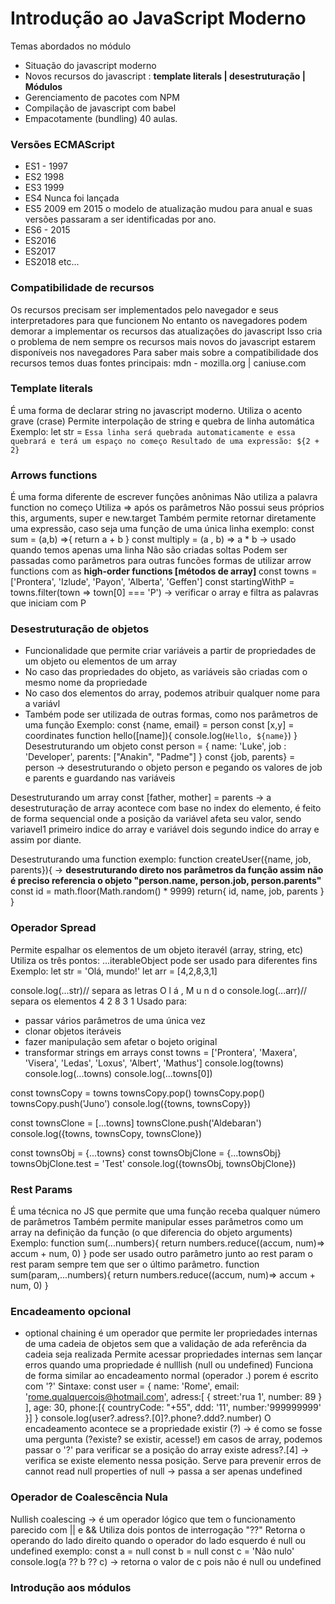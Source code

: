 # Introdução ao JavaScript Moderno
Temas abordados no módulo
- Situação do javascript moderno
- Novos recursos do javascript : **template literals | desestruturação | Módulos**
- Gerenciamento de pacotes com NPM
- Compilação de javascript com babel
- Empacotamente (bundling)
40 aulas.
### Versões ECMAScript
- ES1 - 1997
- ES2 1998
- ES3 1999
- ES4 Nunca foi lançada
- ES5 2009
em 2015 o modelo de atualização mudou para anual e suas versões passaram a ser identificadas por ano.
- ES6 - 2015
- ES2016
- ES2017
- ES2018 etc...
### Compatibilidade de recursos
Os recursos precisam ser implementados pelo navegador e seus interpretadores para que funcionem
No entanto os navegadores podem demorar a implementar os recursos das atualizações do javascript
Isso cria o problema de nem sempre os recursos mais novos do javascript estarem disponíveis nos navegadores
Para saber mais sobre a compatibilidade dos recursos temos duas fontes principais: mdn - mozilla.org | caniuse.com
### Template literals
É uma forma de declarar string no javascript moderno.
Utiliza o acento grave (crase)
Permite interpolação de string e quebra de linha automática
Exemplo:
let str = `Essa linha será
quebrada automaticamente
 e essa quebrará e terá um espaço no começo
Resultado de uma expressão: ${2 + 2}`
### Arrows functions
É uma forma diferente de escrever funções anônimas
Não utiliza a palavra function no começo
Utiliza => após os parâmetros
Não possui seus próprios this, arguments, super e new.target
Também permite retornar diretamente uma expressão, caso seja uma função de uma única linha
exemplo:
const sum = (a,b) =>{
  return a + b
}
const multiply = (a , b) => a * b  -> usado quando temos apenas uma linha
Não são criadas soltas
Podem ser passadas como parâmetros para outras funcões
formas de utilizar arrow functions com as **high-order functions [métodos de array]**
const towns = ['Prontera', 'Izlude', 'Payon', 'Alberta', 'Geffen']
const startingWithP = towns.filter(town => town[0] === 'P') -> verificar o array e filtra as palavras que iniciam com P
### Desestruturação de objetos
- Funcionalidade que permite criar variáveis a partir de propriedades de um objeto ou elementos de um array
- No caso das propriedades do objeto, as variáveis são criadas com o mesmo nome da propriedade
- No caso dos elementos do array, podemos atribuir qualquer nome para a variávl
- Também pode ser utilizada de outras formas, como nos parâmetros de uma função
Exemplo:
const {name, email} = person
const [x,y] = coordinates
function hello([name]){
  console.log(`Hello, ${name}`)
}
Desestruturando um objeto
const person = {
  name: 'Luke',
  job : 'Developer',
  parents: ["Anakin", "Padme"]
}
const {job, parents} = person -> desestruturando o objeto person e pegando os valores de job e parents e guardando nas variáveis

Desestruturando um array
const [father, mother] = parents -> a desestruturação de array acontece com base no index do elemento, é feito de forma sequencial onde a posição da variável afeta seu valor, sendo variavel1 primeiro indice do array e variável dois segundo indice do array e assim por diante.

Desestruturando uma function
exemplo:
function createUser({name, job, parents}){ -> **desestruturando direto nos parâmetros da função assim não é preciso referencia o objeto "person.name, person.job, person.parents"**
  const id = math.floor(Math.random() * 9999)
  return{
    id,
    name,
    job,
    parents
  }
}
### Operador Spread
Permite espalhar os elementos de um objeto iteravél (array, string, etc)
Utiliza os três pontos: ...iterableObject
pode ser usado para diferentes fins
Exemplo:
let str = 'Olá, mundo!'
let arr =  [4,2,8,3,1]

console.log(...str)// separa as letras O l á , M u n d o
console.log(...arr)// separa os elementos 4 2 8 3 1
Usado para:
- passar vários parâmetros de uma única vez
- clonar objetos iteráveis
- fazer manipulação sem afetar o bojeto original
- transformar strings em arrays
const towns = ['Prontera', 'Maxera', 'Visera', 'Ledas', 'Loxus', 'Albert', 'Mathus']
console.log(towns)
console.log(...towns)
console.log(...towns[0])

const townsCopy = towns
townsCopy.pop()
townsCopy.pop()
townsCopy.push('Juno')
console.log({towns, townsCopy})

const townsClone = [...towns]
townsClone.push('Aldebaran')
console.log({towns, townsCopy, townsClone})

const townsObj = {...towns}
const townsObjClone = {...townsObj}
townsObjClone.test = 'Test'
console.log({townsObj, townsObjClone})
### Rest Params
É uma técnica no JS que permite que uma função receba qualquer número de parâmetros
Também permite manipular esses parâmetros como um array na definição da função (o que diferencia do objeto arguments)
Exemplo: 
function sum(...numbers){
  return numbers.reduce((accum, num)=> accum + num, 0)
}
pode ser usado outro parâmetro junto ao rest param
o rest param sempre tem que ser o último parâmetro.
function sum(param,...numbers){
  return numbers.reduce((accum, num)=> accum + num, 0)
}
### Encadeamento opcional
- optional chaining
é um operador que permite ler propriedades internas de uma cadeia
de objetos sem que a validação de ada referência da cadeia seja realizada
Permite acessar propriedades internas sem lançar erros quando uma propriedade é nulllish (null ou undefined)
Funciona de forma similar ao encadeamento normal (operador .) porem é escrito com '?'
Sintaxe:
const user = {
  name: 'Rome',
  email: 'rome.qualquercois@hotmail.com',
  adress:[
    {
      street:'rua 1',
      number: 89
    }
  ],
  age: 30,
  phone:[{
    countryCode: "+55",
    ddd: '11',
    number:'999999999'
  }]
}
console.log(user?.adress?.[0]?.phone?.ddd?.number)
O encadeamento acontece se a propriedade existir (?) -> é como se fosse uma pergunta (?existe? se existir, acesse!)
em casos de array, podemos passar o '?' para verificar se a posição do array existe
adress?.[4] -> verifica se existe elemento nessa posição.
Serve para prevenir erros de cannot read null properties of null -> passa a ser apenas undefined
### Operador de Coalescência Nula
Nullish coalescing -> é um operador lógico que tem o funcionamento parecido com || e &&
Utiliza dois pontos de interrogação "??"
Retorna o operando do lado direito quando o operador do lado esquerdo é null ou undefined
exemplo:
const a = null
const b = null
const c = 'Não nulo'
console.log(a ?? b ?? c) -> retorna o valor de c pois não é null ou undefined
### Introdução aos módulos